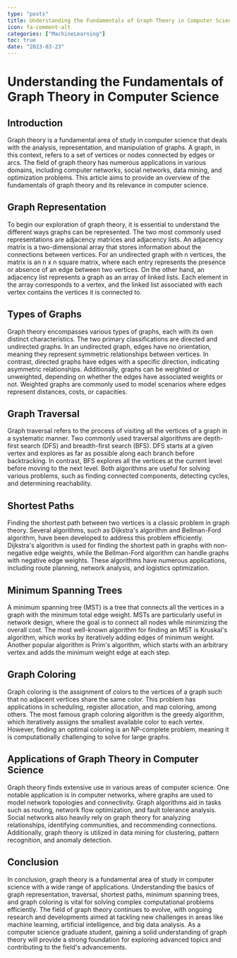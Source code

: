 ```yaml
---
type: "posts"
title: Understanding the Fundamentals of Graph Theory in Computer Science
icon: fa-comment-alt
categories: ["MachineLearning"]
toc: true
date: "2023-03-23"
---
```




# Understanding the Fundamentals of Graph Theory in Computer Science

## Introduction

Graph theory is a fundamental area of study in computer science that deals with the analysis, representation, and manipulation of graphs. A graph, in this context, refers to a set of vertices or nodes connected by edges or arcs. The field of graph theory has numerous applications in various domains, including computer networks, social networks, data mining, and optimization problems. This article aims to provide an overview of the fundamentals of graph theory and its relevance in computer science.

## Graph Representation

To begin our exploration of graph theory, it is essential to understand the different ways graphs can be represented. The two most commonly used representations are adjacency matrices and adjacency lists. An adjacency matrix is a two-dimensional array that stores information about the connections between vertices. For an undirected graph with n vertices, the matrix is an n x n square matrix, where each entry represents the presence or absence of an edge between two vertices. On the other hand, an adjacency list represents a graph as an array of linked lists. Each element in the array corresponds to a vertex, and the linked list associated with each vertex contains the vertices it is connected to.

## Types of Graphs

Graph theory encompasses various types of graphs, each with its own distinct characteristics. The two primary classifications are directed and undirected graphs. In an undirected graph, edges have no orientation, meaning they represent symmetric relationships between vertices. In contrast, directed graphs have edges with a specific direction, indicating asymmetric relationships. Additionally, graphs can be weighted or unweighted, depending on whether the edges have associated weights or not. Weighted graphs are commonly used to model scenarios where edges represent distances, costs, or capacities.

## Graph Traversal

Graph traversal refers to the process of visiting all the vertices of a graph in a systematic manner. Two commonly used traversal algorithms are depth-first search (DFS) and breadth-first search (BFS). DFS starts at a given vertex and explores as far as possible along each branch before backtracking. In contrast, BFS explores all the vertices at the current level before moving to the next level. Both algorithms are useful for solving various problems, such as finding connected components, detecting cycles, and determining reachability.

## Shortest Paths

Finding the shortest path between two vertices is a classic problem in graph theory. Several algorithms, such as Dijkstra's algorithm and Bellman-Ford algorithm, have been developed to address this problem efficiently. Dijkstra's algorithm is used for finding the shortest path in graphs with non-negative edge weights, while the Bellman-Ford algorithm can handle graphs with negative edge weights. These algorithms have numerous applications, including route planning, network analysis, and logistics optimization.

## Minimum Spanning Trees

A minimum spanning tree (MST) is a tree that connects all the vertices in a graph with the minimum total edge weight. MSTs are particularly useful in network design, where the goal is to connect all nodes while minimizing the overall cost. The most well-known algorithm for finding an MST is Kruskal's algorithm, which works by iteratively adding edges of minimum weight. Another popular algorithm is Prim's algorithm, which starts with an arbitrary vertex and adds the minimum weight edge at each step.

## Graph Coloring

Graph coloring is the assignment of colors to the vertices of a graph such that no adjacent vertices share the same color. This problem has applications in scheduling, register allocation, and map coloring, among others. The most famous graph coloring algorithm is the greedy algorithm, which iteratively assigns the smallest available color to each vertex. However, finding an optimal coloring is an NP-complete problem, meaning it is computationally challenging to solve for large graphs.

## Applications of Graph Theory in Computer Science

Graph theory finds extensive use in various areas of computer science. One notable application is in computer networks, where graphs are used to model network topologies and connectivity. Graph algorithms aid in tasks such as routing, network flow optimization, and fault tolerance analysis. Social networks also heavily rely on graph theory for analyzing relationships, identifying communities, and recommending connections. Additionally, graph theory is utilized in data mining for clustering, pattern recognition, and anomaly detection.

## Conclusion

In conclusion, graph theory is a fundamental area of study in computer science with a wide range of applications. Understanding the basics of graph representation, traversal, shortest paths, minimum spanning trees, and graph coloring is vital for solving complex computational problems efficiently. The field of graph theory continues to evolve, with ongoing research and developments aimed at tackling new challenges in areas like machine learning, artificial intelligence, and big data analysis. As a computer science graduate student, gaining a solid understanding of graph theory will provide a strong foundation for exploring advanced topics and contributing to the field's advancements.